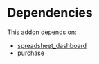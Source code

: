 # Dependencies

This addon depends on:

- [spreadsheet_dashboard](https://github.com/bringout/oca-ocb-report/tree/1fa5e9aba1b5bd77f5cd2aaa7f6c249351fee6c6/odoo-bringout-oca-ocb-spreadsheet_dashboard)
- [purchase](https://github.com/bringout/oca-ocb-core/tree/5ee733c06c9a8113e4e3fc04ef7a99c41bc0b970/odoo-bringout-oca-ocb-purchase)
